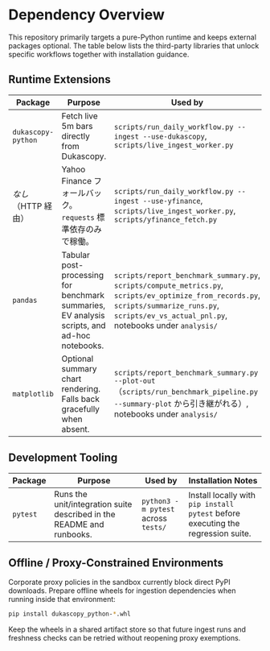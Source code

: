 # Dependency Overview

This repository primarily targets a pure-Python runtime and keeps external packages optional. The table below lists the third-party libraries that unlock specific workflows together with installation guidance.

## Runtime Extensions

| Package | Purpose | Used by | Installation Notes |
| --- | --- | --- | --- |
| `dukascopy-python` | Fetch live 5m bars directly from Dukascopy. | `scripts/run_daily_workflow.py --ingest --use-dukascopy`, `scripts/live_ingest_worker.py` | Install with `pip install dukascopy-python`. The workflow falls back to Yahoo Finance automatically even if this package is missing. |
| _なし_（HTTP 経由） | Yahoo Finance フォールバック。`requests` 標準依存のみで稼働。 | `scripts/run_daily_workflow.py --ingest --use-yfinance`, `scripts/live_ingest_worker.py`, `scripts/yfinance_fetch.py` | 最新実装では `yfinance` パッケージ不要。プロキシ環境でも追加ホイールなしで稼働する。 |
| `pandas` | Tabular post-processing for benchmark summaries, EV analysis scripts, and ad-hoc notebooks. | `scripts/report_benchmark_summary.py`, `scripts/compute_metrics.py`, `scripts/ev_optimize_from_records.py`, `scripts/summarize_runs.py`, `scripts/ev_vs_actual_pnl.py`, notebooks under `analysis/` | 必要に応じて `pip install pandas matplotlib`。`scripts/run_benchmark_pipeline.py --disable-plot` を指定すれば PNG 生成をスキップし、依存を持ち込まずにサマリーを更新できる。 |
| `matplotlib` | Optional summary chart rendering. Falls back gracefully when absent. | `scripts/report_benchmark_summary.py --plot-out`（`scripts/run_benchmark_pipeline.py --summary-plot` から引き継がれる）, notebooks under `analysis/` | Install with `pip install pandas matplotlib` when PNG export is needed. |

## Development Tooling

| Package | Purpose | Used by | Installation Notes |
| --- | --- | --- | --- |
| `pytest` | Runs the unit/integration suite described in the README and runbooks. | `python3 -m pytest` across `tests/` | Install locally with `pip install pytest` before executing the regression suite. |

## Offline / Proxy-Constrained Environments

Corporate proxy policies in the sandbox currently block direct PyPI downloads. Prepare offline wheels for ingestion dependencies when running inside that environment:

```bash
pip install dukascopy_python-*.whl
```

Keep the wheels in a shared artifact store so that future ingest runs and freshness checks can be retried without reopening proxy exemptions.
